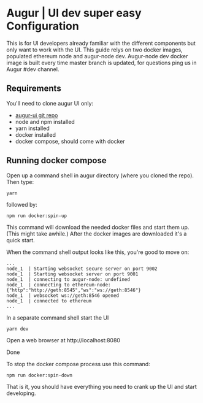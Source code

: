 # Augur | UI dev super easy Configuration

This is for UI developers already familiar with the different components but only want to work with the UI. This guide relys on two docker images, populated ethereum node and augur-node dev. Augur-node dev docker image is built every time master branch is updated, for questions ping us in Augur #dev channel.

## Requirements

You'll need to clone augur UI only:

* [augur-ui git repo](https://github.com/AugurProject/augur-ui)
* node and npm installed
* yarn installed
* docker installed
* docker compose, should come with docker

## Running docker compose

Open up a command shell in augur directory (where you cloned the repo). Then type:

    yarn
    
followed by: 

    npm run docker:spin-up

This command will download the needed docker files and start them up. (This might take awhile.) After the docker images are downloaded it's a quick start.



When the command shell output looks like this, you're good to move on:

```
...
node_1  | Starting websocket secure server on port 9002
node_1  | Starting websocket server on port 9001
node_1  | connecting to augur-node: undefined
node_1  | connecting to ethereum-node: {"http":"http://geth:8545","ws":"ws://geth:8546"}
node_1  | websocket ws://geth:8546 opened
node_1  | connected to ethereum
...
```




In a separate command shell start the UI

    yarn dev

Open a web browser at http://localhost:8080

Done


To stop the docker compose process use this command:

    npm run docker:spin-down


That is it, you should have everything you need to crank up the UI and start developing.
